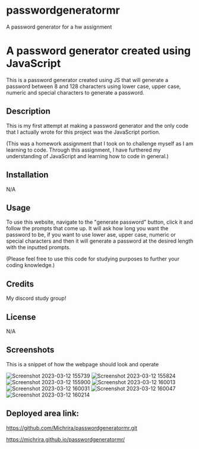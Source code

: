 # passwordgeneratormr
A password generator for a hw assignment


# A password generator created using JavaScript
This is a password generator created using JS that will generate a password between 8 and 128 characters using lower case, upper case, numeric and special characters to generate a password.

## Description 

This is my first attempt at making a password generator and the only code that I actually wrote for this project was the JavaScript portion. 

(This was a homework assignment that I took on to challenge myself as I am learning to code. Through this assignment, I have furthered my understanding of JavaScript and learning how to code in general.)

## Installation

N/A

## Usage

To use this website, navigate to the "generate password" button, click it and follow the prompts that come up. It will ask how long you want the password to be, if you want to use lower ase, upper case, numeric or special characters and then it will generate a password at the desired length with the inputted prompts.  

(Please feel free to use this code for studying purposes to further your coding knowledge.)

## Credits

My discord study group!

## License

N/A

## Screenshots 

This is a snippet of how the webpage should look and operate 

![Screenshot 2023-03-12 155739](https://user-images.githubusercontent.com/126362926/224579433-05afef13-0466-4827-88ff-228de61be26a.png)
![Screenshot 2023-03-12 155824](https://user-images.githubusercontent.com/126362926/224579434-02100c2f-e5b3-4154-8a0f-46fb9a3b499c.png)
![Screenshot 2023-03-12 155900](https://user-images.githubusercontent.com/126362926/224579435-d6c1a273-0d37-4769-b9ba-1d36d5feebc5.png)
![Screenshot 2023-03-12 160013](https://user-images.githubusercontent.com/126362926/224579436-0996050a-fe32-4c5c-b891-b6e667f53e1b.png)
![Screenshot 2023-03-12 160031](https://user-images.githubusercontent.com/126362926/224579437-6362abf8-7633-4b4a-92da-4153964751a5.png)
![Screenshot 2023-03-12 160047](https://user-images.githubusercontent.com/126362926/224579438-37e1fd5c-54cf-472e-acb6-a57618759793.png)
![Screenshot 2023-03-12 160214](https://user-images.githubusercontent.com/126362926/224579440-d2cdb2df-2731-4558-b712-ffd928fea249.png)


## Deployed area link:
https://github.com/Michrira/passwordgeneratormr.git

https://michrira.github.io/passwordgeneratormr/

